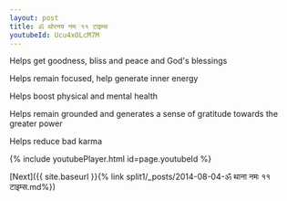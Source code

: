```yaml
---
layout: post
title: ॐ थोरनय नमः ११ टाइम्स
youtubeId: Ucu4xOLcM7M
---
```

 
 
Helps get goodness, bliss and peace and God's blessings
 
Helps remain focused, help generate inner energy 
 
Helps boost physical and mental health 
 
Helps remain grounded and generates a sense of gratitude towards the greater power 
 
Helps reduce bad karma
 
 
 
 


{% include youtubePlayer.html id=page.youtubeId %}
 
[Next]({{ site.baseurl }}{% link  split1/_posts/2014-08-04-ॐ थाना नमः ११ टाइम्स.md%})
 
